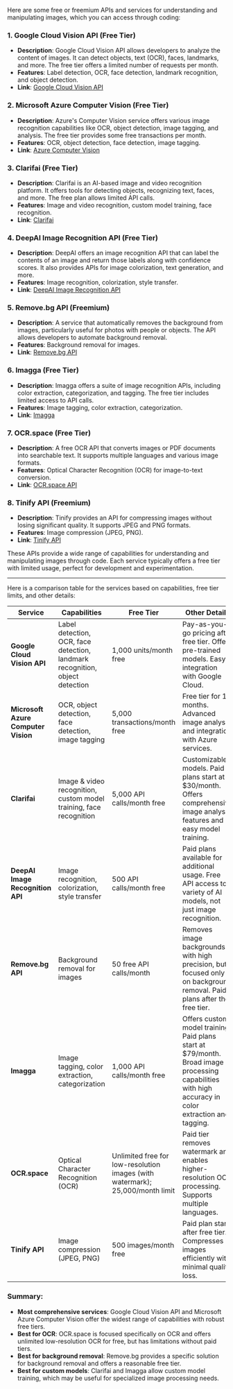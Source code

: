 Here are some free or freemium APIs and services for understanding and manipulating images, which you can access through coding:

### 1. **Google Cloud Vision API (Free Tier)**
   - **Description**: Google Cloud Vision API allows developers to analyze the content of images. It can detect objects, text (OCR), faces, landmarks, and more. The free tier offers a limited number of requests per month.
   - **Features**: Label detection, OCR, face detection, landmark recognition, and object detection.
   - **Link**: [Google Cloud Vision API](https://cloud.google.com/vision)

### 2. **Microsoft Azure Computer Vision (Free Tier)**
   - **Description**: Azure's Computer Vision service offers various image recognition capabilities like OCR, object detection, image tagging, and analysis. The free tier provides some free transactions per month.
   - **Features**: OCR, object detection, face detection, image tagging.
   - **Link**: [Azure Computer Vision](https://azure.microsoft.com/en-us/services/cognitive-services/computer-vision/)

### 3. **Clarifai (Free Tier)**
   - **Description**: Clarifai is an AI-based image and video recognition platform. It offers tools for detecting objects, recognizing text, faces, and more. The free plan allows limited API calls.
   - **Features**: Image and video recognition, custom model training, face recognition.
   - **Link**: [Clarifai](https://www.clarifai.com/)

### 4. **DeepAI Image Recognition API (Free Tier)**
   - **Description**: DeepAI offers an image recognition API that can label the contents of an image and return those labels along with confidence scores. It also provides APIs for image colorization, text generation, and more.
   - **Features**: Image recognition, colorization, style transfer.
   - **Link**: [DeepAI Image Recognition API](https://deepai.org/machine-learning-model/image-recognition)

### 5. **Remove.bg API (Freemium)**
   - **Description**: A service that automatically removes the background from images, particularly useful for photos with people or objects. The API allows developers to automate background removal.
   - **Features**: Background removal for images.
   - **Link**: [Remove.bg API](https://www.remove.bg/api)

### 6. **Imagga (Free Tier)**
   - **Description**: Imagga offers a suite of image recognition APIs, including color extraction, categorization, and tagging. The free tier includes limited access to API calls.
   - **Features**: Image tagging, color extraction, categorization.
   - **Link**: [Imagga](https://imagga.com/)

### 7. **OCR.space (Free Tier)**
   - **Description**: A free OCR API that converts images or PDF documents into searchable text. It supports multiple languages and various image formats.
   - **Features**: Optical Character Recognition (OCR) for image-to-text conversion.
   - **Link**: [OCR.space API](https://ocr.space/ocrapi)

### 8. **Tinify API (Freemium)**
   - **Description**: Tinify provides an API for compressing images without losing significant quality. It supports JPEG and PNG formats.
   - **Features**: Image compression (JPEG, PNG).
   - **Link**: [Tinify API](https://tinypng.com/developers)

These APIs provide a wide range of capabilities for understanding and manipulating images through code. Each service typically offers a free tier with limited usage, perfect for development and experimentation.

***
Here is a comparison table for the services based on capabilities, free tier limits, and other details:

| **Service**                        | **Capabilities**                                                                                           | **Free Tier**                                                                 | **Other Details**                                                                                                                                                                                                                     |
|------------------------------------|------------------------------------------------------------------------------------------------------------|-------------------------------------------------------------------------------|-------------------------------------------------------------------------------------------------------------------------------------------------------------------------------------------------------------------------------------|
| **Google Cloud Vision API**        | Label detection, OCR, face detection, landmark recognition, object detection                                | 1,000 units/month free                                                        | Pay-as-you-go pricing after free tier. Offers pre-trained models. Easy integration with Google Cloud.                                                                                                                                |
| **Microsoft Azure Computer Vision**| OCR, object detection, face detection, image tagging                                                        | 5,000 transactions/month free                                                 | Free tier for 12 months. Advanced image analysis and integration with Azure services.                                                                                                                                                 |
| **Clarifai**                       | Image & video recognition, custom model training, face recognition                                          | 5,000 API calls/month free                                                    | Customizable models. Paid plans start at $30/month. Offers comprehensive image analysis features and easy model training.                                                                                                            |
| **DeepAI Image Recognition API**   | Image recognition, colorization, style transfer                                                             | 500 API calls/month free                                                      | Paid plans available for additional usage. Free API access to a variety of AI models, not just image recognition.                                                                                                                    |
| **Remove.bg API**                  | Background removal for images                                                                               | 50 free API calls/month                                                      | Removes image backgrounds with high precision, but focused only on background removal. Paid plans after the free tier.                                                                                                               |
| **Imagga**                         | Image tagging, color extraction, categorization                                                             | 1,000 API calls/month free                                                    | Offers custom model training. Paid plans start at $79/month. Broad image processing capabilities with high accuracy in color extraction and tagging.                                                                                 |
| **OCR.space**                      | Optical Character Recognition (OCR)                                                                         | Unlimited free for low-resolution images (with watermark); 25,000/month limit | Paid tier removes watermark and enables higher-resolution OCR processing. Supports multiple languages.                                                                                                                               |
| **Tinify API**                     | Image compression (JPEG, PNG)                                                                               | 500 images/month free                                                         | Paid plan starts after free tier. Compresses images efficiently with minimal quality loss.                                                                                                                                           |

### Summary:
- **Most comprehensive services**: Google Cloud Vision API and Microsoft Azure Computer Vision offer the widest range of capabilities with robust free tiers.
- **Best for OCR**: OCR.space is focused specifically on OCR and offers unlimited low-resolution OCR for free, but has limitations without paid tiers.
- **Best for background removal**: Remove.bg provides a specific solution for background removal and offers a reasonable free tier.
- **Best for custom models**: Clarifai and Imagga allow custom model training, which may be useful for specialized image processing needs.

